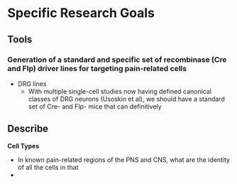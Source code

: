 # Specific Research Goals

## Tools

### Generation of a standard and specific set of recombinase (Cre and Flp) driver lines for targeting pain-related cells
- DRG lines
    - With multiple single-cell studies now having defined canonical classes of DRG neurons (Usoskin et al), we should have a standard set of Cre- and Flp- mice that can definitively 

## Describe

**Cell Types**
- In known pain-related regions of the PNS and CNS, what are the identity of all the cells in that 
- 




